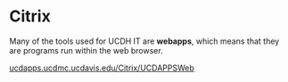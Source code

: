 # Citrix
Many of the tools used for UCDH IT are **webapps**, which means that they are programs run within the web browser. 

[ucdapps.ucdmc.ucdavis.edu/Citrix/UCDAPPSWeb](ucdapps.ucdmc.ucdavis.edu/Citrix/UCDAPPSWeb)
